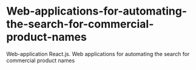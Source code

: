 # Web-applications-for-automating-the-search-for-commercial-product-names
Web-application React.js.  Web applications for automating the search for commercial product names
